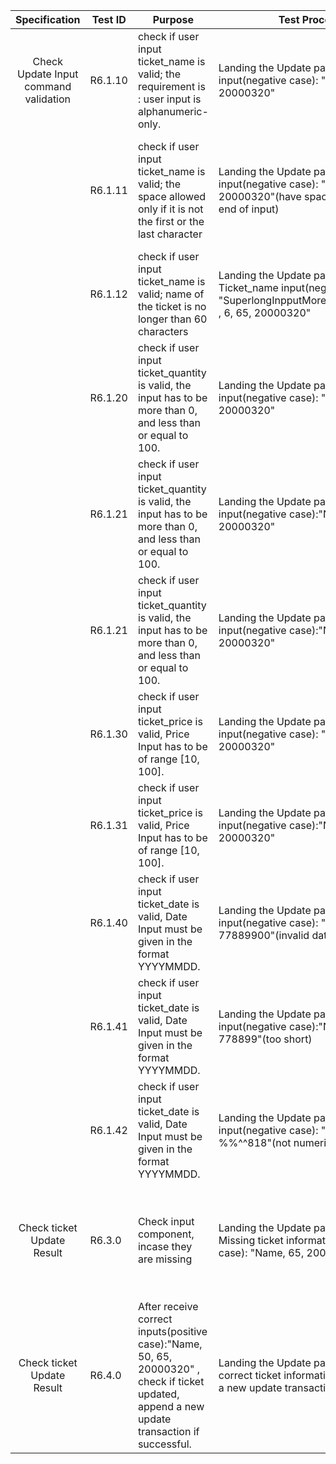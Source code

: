 
   |                        Specification                         | Test ID | Purpose                                                      | Test Procedure                                               | Expect Output                                                |
 | :----------------------------------------------------------: | ------- | ------------------------------------------------------------ | ------------------------------------------------------------ | ------------------------------------------------------------ |
 |            Check Update Input command validation             | R6.1.10  | check if user input ticket_name is valid; the requirement is : user input is alphanumeric-only.                              | Landing the Update page, receive user input(negative case): "%%%, 6, 65, 20000320"                |return error message "Invalid ticket name input!Please use alphanumeric-only."
 |                                                              | R6.1.11  | check if user input ticket_name is valid; the space allowed only if it is not the first or the last character                      | Landing the Update page, receive user input(negative case): " Charles , 6, 65, 20000320"(have space at begining and end of input)   |return error message "Invalid ticket name input! the space allowed only if it is not the first or the last character."
 |                                                              | R6.1.12  | check if user input ticket_name is valid; name of the ticket is no longer than 60 characters                    |Landing the Update page, receive user Ticket_name input(negative case): "SuperlongInpputMoreThan60characters , 6, 65, 20000320"   |return error message "Invalid ticket name input! It is more than 60 characters."
 |                                                              | R6.1.20  | check if user input ticket_quantity is valid, the input has to be more than 0, and less than or equal to 100.                     | Landing the Update page, receive input(negative case): "Name, lablab, 65, 20000320"  |return error message "Invalid ticket quantity input! please use numeric input."
 |                                                              | R6.1.21  | check if user input ticket_quantity is valid, the input has to be more than 0, and less than or equal to 100.                     | Landing the Update page, receive input(negative case):"Name, 187, 65, 20000320"  |return error message "Invalid ticket quantity input! The input has to be more than 0, and less than or equal to 100. "
 |                                                              | R6.1.21  | check if user input ticket_quantity is valid, the input has to be more than 0, and less than or equal to 100.                     | Landing the Update page, receive input(negative case):"Name, -9, 65, 20000320"  |return error message "Invalid ticket quantity input! The input has to be more than 0, and less than or equal to 100. "
 |                                                              | R6.1.30  | check if user input ticket_price is valid, Price Input has to be of range [10, 100].                     | Landing the Update page, receive input(negative case): "Name, 50, 105, 20000320" |return error message "Invalid ticket price input! Price Input has to be of range [10, 100]"
 |                                                              | R6.1.31  | check if user input ticket_price is valid, Price Input has to be of range [10, 100].                     | Landing the Update page, receive input(negative case):"Name, 50, dkdk, 20000320" |return error message "Invalid ticket price input! Plase use numerical only input."
 |                                                              | R6.1.40  | check if user input ticket_date is valid, Date Input must be given in the format YYYYMMDD.                     | Landing the Update page, receive input(negative case): "Name, 50, 65, 77889900"(invalid date time) |return error message "Invalid ticket date input!"
 |                                                              | R6.1.41  | check if user input ticket_date is valid, Date Input must be given in the format YYYYMMDD.                     | Landing the Update page, receive input(negative case):"Name, 50, 65, 778899"(too short) |return error message "Invalid ticket date input! It is too short"
 |                                                              | R6.1.42  | check if user input ticket_date is valid, Date Input must be given in the format YYYYMMDD.                     | Landing the Update page, receive input(negative case): "Name, 50, 65, %%^^818"(not numerical) |return error message "Invalid ticket date input! Please use numerical input."
 |      Check ticket Update Result                                | R6.3.0  | Check input component, incase they are missing                     | Landing the Update page, receive part-Missing ticket information input(negative case): "Name, 65, 20000320" | return error message: "something in your input is missing, please check again: 'Name, quantity, price, date.'"
 |      Check ticket Update Result                                | R6.4.0  | After receive correct inputs(positive case):"Name, 50, 65, 20000320" , check if ticket updated, append a new update transaction if successful.                     | Landing the Update page, receive correct ticket information input, append a new update transaction. | return new transaction information
